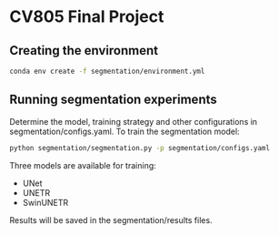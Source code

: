 # CV805 Final Project 

## Creating the environment
```sh
conda env create -f segmentation/environment.yml
```
## Running segmentation experiments
Determine the model, training strategy and other configurations in segmentation/configs.yaml. To train the segmentation model:

```sh
python segmentation/segmentation.py -p segmentation/configs.yaml
```
Three models are available for training:

* UNet 
* UNETR 
* SwinUNETR

Results will be saved in the segmentation/results files.
